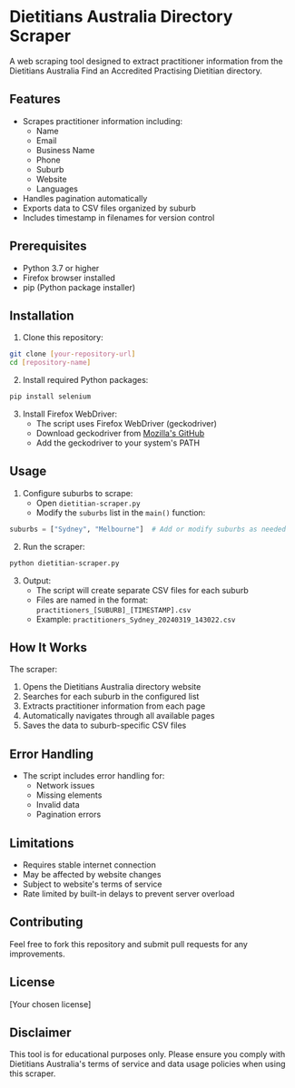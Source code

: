 # Dietitians Australia Directory Scraper

A web scraping tool designed to extract practitioner information from the Dietitians Australia Find an Accredited Practising Dietitian directory.

## Features

- Scrapes practitioner information including:
  - Name
  - Email
  - Business Name
  - Phone
  - Suburb
  - Website
  - Languages
- Handles pagination automatically
- Exports data to CSV files organized by suburb
- Includes timestamp in filenames for version control

## Prerequisites

- Python 3.7 or higher
- Firefox browser installed
- pip (Python package installer)

## Installation

1. Clone this repository:

```bash
git clone [your-repository-url]
cd [repository-name]
```

2. Install required Python packages:

```bash
pip install selenium
```

3. Install Firefox WebDriver:
   - The script uses Firefox WebDriver (geckodriver)
   - Download geckodriver from [Mozilla's GitHub](https://github.com/mozilla/geckodriver/releases)
   - Add the geckodriver to your system's PATH

## Usage

1. Configure suburbs to scrape:
   - Open `dietitian-scraper.py`
   - Modify the `suburbs` list in the `main()` function:

```python
suburbs = ["Sydney", "Melbourne"]  # Add or modify suburbs as needed
```

2. Run the scraper:

```bash
python dietitian-scraper.py
```

3. Output:
   - The script will create separate CSV files for each suburb
   - Files are named in the format: `practitioners_[SUBURB]_[TIMESTAMP].csv`
   - Example: `practitioners_Sydney_20240319_143022.csv`

## How It Works

The scraper:

1. Opens the Dietitians Australia directory website
2. Searches for each suburb in the configured list
3. Extracts practitioner information from each page
4. Automatically navigates through all available pages
5. Saves the data to suburb-specific CSV files

## Error Handling

- The script includes error handling for:
  - Network issues
  - Missing elements
  - Invalid data
  - Pagination errors

## Limitations

- Requires stable internet connection
- May be affected by website changes
- Subject to website's terms of service
- Rate limited by built-in delays to prevent server overload

## Contributing

Feel free to fork this repository and submit pull requests for any improvements.

## License

[Your chosen license]

## Disclaimer

This tool is for educational purposes only. Please ensure you comply with Dietitians Australia's terms of service and data usage policies when using this scraper.
